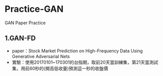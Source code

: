 # Practice-GAN
GAN Paper Practice

## 1.GAN-FD
* paper：Stock Market Prediction on High-Frequency Data Using Generative Adversarial Nets
* 實驗：使用20170101~170301的台指期，取前20天當訓練集，第21天當測試集，用前60秒的(開高低收量)預測這一秒的收盤價
